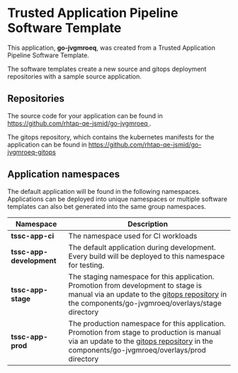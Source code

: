 # Trusted Application Pipeline Software Template

This application, **go-jvgmroeq**, was created from a Trusted Application Pipeline Software Template.

The software templates create a new source and gitops deployment repositories with a sample source application. 

## Repositories

The source code for your application can be found in [https://github.com/rhtap-qe-jsmid/go-jvgmroeq ](https://github.com/rhtap-qe-jsmid/go-jvgmroeq ).
 
The gitops repository, which contains the kubernetes manifests for the application can be found in 
[https://github.com/rhtap-qe-jsmid/go-jvgmroeq-gitops ](https://github.com/rhtap-qe-jsmid/go-jvgmroeq-gitops ) 

## Application namespaces 

The default application will be found in the following namespaces. Applications can be deployed into unique namespaces or multiple software templates can also bet generated into the same group namespaces.  

|  Namespace   |  Description   |  
| -------- | -------- |
| **tssc-app-ci** | The namespace used for CI workloads |
| **tssc-app-development** | The default application during development. Every build will be deployed to this namespace for testing. |
| **tssc-app-stage** | The staging namespace for this application. Promotion from development to stage is manual via an update to the [gitops repository](https://github.com/rhtap-qe-jsmid/go-jvgmroeq-gitops ) in the components/go-jvgmroeq/overlays/stage directory |
| **tssc-app-prod** | The production namespace for this application. Promotion from stage to production is manual via an update to the [gitops repository](https://github.com/rhtap-qe-jsmid/go-jvgmroeq-gitops ) in the components/go-jvgmroeq/overlays/prod directory |
